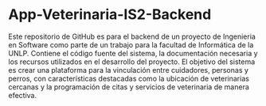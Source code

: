 # App-Veterinaria-IS2-Backend
Este repositorio de GitHub es para el backend de un proyecto de Ingenieria en Software como parte de un trabajo para la facultad de Informática de la UNLP. Contiene el código fuente del sistema, la documentación necesaria y los recursos utilizados en el desarrollo del proyecto. El objetivo del sistema es crear una plataforma para la vinculación entre cuidadores, personas y perros, con características destacadas como la ubicación de veterinarias cercanas y la programación de citas y servicios de veterinaria de manera efectiva.  
